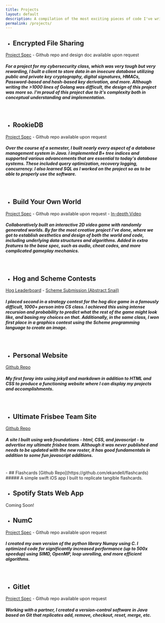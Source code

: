 ```yaml
---
title: Projects
layout: default
description: A compilation of the most exciting pieces of code I've written in the past two years.
permalink: /projects/
---
```

- ## Encrypted File Sharing
[Project Spec](https://fa22.cs161.org/proj2/) \- Github repo and design doc available upon request 
<br>
##### For a project for my cybersecurity class, which was very tough but very rewarding, I built a client to store data in an insecure database utilizing public and private key cryptography, digital signatures, HMACs, Password-based and hash-based key derivation, and more. Although writing the \>1000 lines of Golang was difficult, the design of this project was more so. I'm proud of this project due to it's complexity both in conceptual understanding and implementation.
<br> 

- ## RookieDB
[Project Spec](https://fa22.cs161.org/proj2/) \- Github repo available upon request
<br>
##### Over the course of a semester, I built nearly every aspect of a database management system in Java. I implemented B+ tree indices and supported various advancements that are essential to today's database systems. These included query optimization, recovery logging, concurrency. I also learned SQL as I worked on the project so as to be able to properly use the software.
<br>

- ## Build Your Own World
[Project Spec](https://fa22.datastructur.es/materials/proj/proj3/) \- Github repo available upon request \- [In-depth Video](https://www.youtube.com/watch?v=yT7JsByTKUo&ab_channel=DhruvVaish)
<br>
##### Collaboratively built an interactive 2D video game with randomly generated worlds. By far the most creative project I've done, where we got to establish aesthetics and design of both the world and code, including underlying data structures and algorithms. Added in extra features to the base spec, such as audio, cheat codes, and more complicated gameplay mechanics.
<br>

- ## Hog and Scheme Contests
[Hog Leaderboard](https://hog-contest.cs61a.org/winners) \- [Scheme Submission (Abstract Snail)](https://inst.eecs.berkeley.edu/~cs61a/sp21/proj/scheme_gallery/#abstract-snail)
<br>
##### I placed second in a strategy contest for the hog dice game in a famously difficult, 1000+ person intro CS class. I achieved this using intense recursion and probability to predict what the rest of the game might look like, and basing my choices on that. Additionally, in the same class, I won first place in a graphics contest using the Scheme programming language to create an image.
<br>

- ## Personal Website
[Github Repo](https://github.com/ekandell/ekandell.github.io)
<br>
##### My first foray into using jekyll and markdown in addition to HTML and CSS to produce a functioning website where I can display my projects and accomplishments.
<br>

- ## Ultimate Frisbee Team Site
[Github Repo](https://github.com/ekandell/ultimate-team-site)
<br>
##### A site I built using web foundations - html, CSS, and javascript - to advertise my ultimate frisbee team. Although it was never published and needs to be updated with the new roster, it has good fundamentals in addition to some fun javascript additions.
<br>
- ## Flashcards
[Github Repo](https://github.com/ekandell/flashcards)
<br>
##### A simple swift iOS app I built to replicate tangible flashcards.
<br>

- ## Spotify Stats Web App
Coming Soon!
<br>

- ## NumC
[Project Spec](https://fa22.cs161.org/proj2/) \- Github repo available upon request
<br>
##### I created my own version of the python library Numpy using C. I optimized code for significantly increased performance (up to 500x speedup) using SIMD, OpenMP, loop unrolling, and more efficient algorithms.
<br>

- ## Gitlet
[Project Spec](https://sp21.datastructur.es/materials/proj/proj2/proj2) \- Github repo available upon request
<br>
##### Working with a partner, I created a version-control software in Java based on Git that replicates add, remove, checkout, reset, merge, etc. 